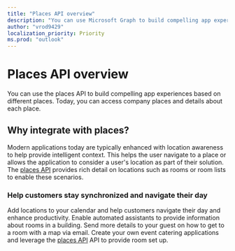 ```yaml
---
title: "Places API overview"
description: "You can use Microsoft Graph to build compelling app experiences based on different places. Today, you can access company places and details about each place."
author: "vrod9429"
localization_priority: Priority
ms.prod: "outlook"
---
```


# Places API overview

You can use the places API to build compelling app experiences based on different places. Today, you can access company places and details about each place.

<!-- markdownlint-disable MD026 -->
## Why integrate with places?
<!-- markdownlint-enable MD026 -->

Modern applications today are typically enhanced with location awareness to help provide intelligent context. This helps the user navigate to a place or allows the application to consider a user's location as part of their solution. The [places API](/graph/api/resources/place?view=graph-rest-beta) provides rich detail on locations such as rooms or room lists to enable these scenarios.

### Help customers stay synchronized and navigate their day

Add locations to your calendar and help customers navigate their day and enhance productivity. Enable automated assistants to provide information about rooms in a building. Send more details to your guest on how to get to a room with a map via email. Create your own event catering applications and leverage the [places API](/graph/api/resources/place?view=graph-rest-beta) API to provide room set up.


